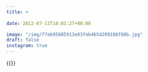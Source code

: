 ```yaml
---
title: >
  
date: 2012-07-13T18:01:27+00:00

image: "/img/f7eb95085913e03feb465d209188f60b.jpg"
draft: false
instagram: true
---
```


{{<photo src="/img/f7eb95085913e03feb465d209188f60b.jpg">}}
